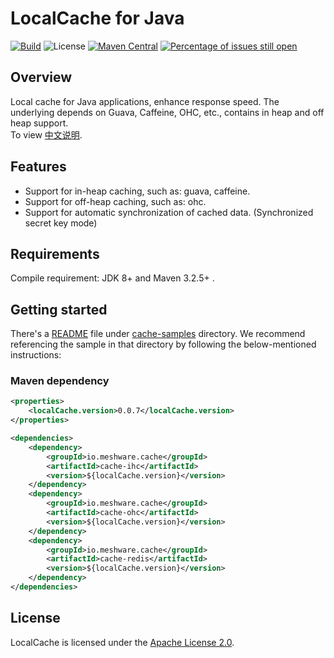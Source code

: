 # LocalCache for Java

[![Build](https://github.com/meshware/local-cache/actions/workflows/build.yml/badge.svg)](https://github.com/meshware/local-cache/actions/workflows/build.yml)
![License](https://img.shields.io/github/license/meshware/local-cache.svg)
[![Maven Central](https://img.shields.io/maven-central/v/io.meshware.cache/local-cache.svg?label=maven%20central)](https://search.maven.org/search?q=g:io.meshware.cache)
[![Percentage of issues still open](http://isitmaintained.com/badge/open/meshware/local-cache.svg)](http://isitmaintained.com/project/meshware/local-cache "Percentage of issues still open")

## Overview
Local cache for Java applications, enhance response speed. The underlying depends on Guava, Caffeine, OHC, etc., contains in heap and off heap support.  
To view [中文说明](./README_CN.md).

## Features
- Support for in-heap caching, such as: guava, caffeine.
- Support for off-heap caching, such as: ohc.
- Support for automatic synchronization of cached data. (Synchronized secret key mode)

## Requirements
Compile requirement: JDK 8+ and Maven 3.2.5+ .

## Getting started
There's a [README](./cache-samples/README.md) file under [cache-samples](./cache-samples) directory. We recommend referencing the sample in that directory by following the below-mentioned instructions:

### Maven dependency
```xml
<properties>
    <localCache.version>0.0.7</localCache.version>
</properties>

<dependencies>
    <dependency>
        <groupId>io.meshware.cache</groupId>
        <artifactId>cache-ihc</artifactId>
        <version>${localCache.version}</version>
    </dependency>
    <dependency>
        <groupId>io.meshware.cache</groupId>
        <artifactId>cache-ohc</artifactId>
        <version>${localCache.version}</version>
    </dependency>
    <dependency>
        <groupId>io.meshware.cache</groupId>
        <artifactId>cache-redis</artifactId>
        <version>${localCache.version}</version>
    </dependency>
</dependencies>
```

## License
LocalCache is licensed under the [Apache License 2.0](./LICENSE).

